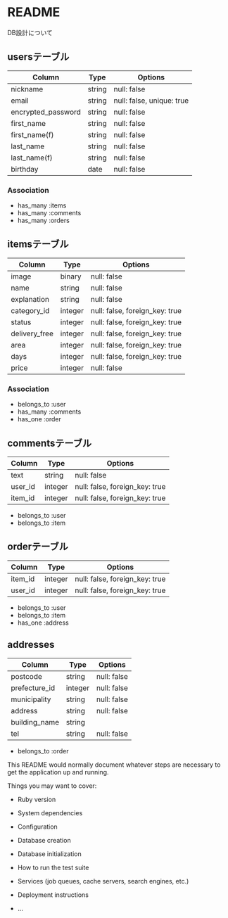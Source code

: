 # README

DB設計について

## usersテーブル

| Column             | Type       | Options                   |
| ------------------ | ---------- | ------------------------- |
| nickname           | string     | null: false               |
| email              | string     | null: false, unique: true |
| encrypted_password | string     | null: false               |
| first_name         | string     | null: false               |
| first_name(f)      | string     | null: false               |
| last_name          | string     | null: false               |
| last_name(f)       | string     | null: false               |
| birthday           | date       | null: false               |

### Association
- has_many :items
- has_many :comments
- has_many :orders

## itemsテーブル

| Column        | Type       | Options                        |
| ------------- | ---------- | ------------------------------ |
| image         | binary     | null: false                    |
| name          | string     | null: false                    |
| explanation   | string     | null: false                    |
| category_id   | integer    | null: false, foreign_key: true |
| status        | integer    | null: false, foreign_key: true |
| delivery_free | integer    | null: false, foreign_key: true |
| area          | integer    | null: false, foreign_key: true |
| days          | integer    | null: false, foreign_key: true |
| price         | integer    | null: false                    |

### Association
- belongs_to :user
- has_many :comments
- has_one :order

 ## commentsテーブル

| Column        | Type       | Options                        |
| ------------- | ---------- | ------------------------------ |
| text          | string     | null: false                    |
| user_id       | integer    | null: false, foreign_key: true |
| item_id       | integer    | null: false, foreign_key: true |

- belongs_to :user
- belongs_to :item

 ## orderテーブル

| Column        | Type       | Options                        |
| ------------- | ---------- | ------------------------------ |
| item_id       | integer    | null: false, foreign_key: true |
| user_id       | integer    | null: false, foreign_key: true |

- belongs_to :user
- belongs_to :item
- has_one :address

 ## addresses

| Column        | Type        | Options                        |
| ------------- | ----------- | ------------------------------ |
| postcode      | string      | null: false                    |
| prefecture_id | integer     | null: false                    |
| municipality  | string      | null: false                    |
| address       | string      | null: false                    |
| building_name | string      |                                |
| tel           | string      | null: false                    |

- belongs_to :order

This README would normally document whatever steps are necessary to get the
application up and running.

Things you may want to cover:

* Ruby version

* System dependencies

* Configuration

* Database creation

* Database initialization

* How to run the test suite

* Services (job queues, cache servers, search engines, etc.)

* Deployment instructions

* ...
